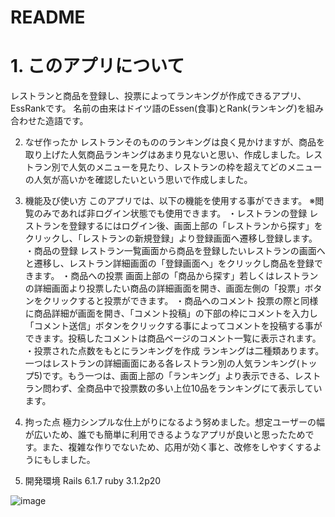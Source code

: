 # README

<h1>1. このアプリについて</h1>
レストランと商品を登録し、投票によってランキングが作成できるアプリ、EssRankです。
名前の由来はドイツ語のEssen(食事)とRank(ランキング)を組み合わせた造語です。

2. なぜ作ったか
レストランそのもののランキングは良く見かけますが、商品を取り上げた人気商品ランキングはあまり見ないと思い、作成しました。レストラン別で人気のメニューを見たり、レストランの枠を超えてどのメニューの人気が高いかを確認したいという思いで作成しました。

3. 機能及び使い方
このアプリでは、以下の機能を使用する事ができます。
※閲覧のみであれば非ログイン状態でも使用できます。
・レストランの登録
レストランを登録するにはログイン後、画面上部の「レストランから探す」をクリックし、「レストランの新規登録」より登録画面へ遷移し登録します。
・商品の登録
レストラン一覧画面から商品を登録したいレストランの画面へと遷移し、レストラン詳細画面の「登録画面へ」をクリックし商品を登録できます。
・商品への投票
画面上部の「商品から探す」若しくはレストランの詳細画面より投票したい商品の詳細画面を開き、画面左側の「投票」ボタンをクリックすると投票ができます。
・商品へのコメント
投票の際と同様に商品詳細が画面を開き、「コメント投稿」の下部の枠にコメントを入力し「コメント送信」ボタンをクリックする事によってコメントを投稿する事ができます。投稿したコメントは商品ページのコメント一覧に表示されます。
・投票された点数をもとにランキングを作成
ランキングは二種類あります。一つはレストランの詳細画面にある各レストラン別の人気ランキング(トップ5)です。もう一つは、画面上部の「ランキング」より表示できる、レストラン問わず、全商品中で投票数の多い上位10品をランキングにて表示しています。

4. 拘った点
極力シンプルな仕上がりになるよう努めました。想定ユーザーの幅が広いため、誰でも簡単に利用できるようなアプリが良いと思ったためです。また、複雑な作りでないため、応用が効く事と、改修をしやすくするようにもしました。

5. 開発環境
Rails 6.1.7
ruby 3.1.2p20


![image](https://user-images.githubusercontent.com/104680845/199909792-991b0302-87dc-4565-a32e-841bdd916f2a.png)
